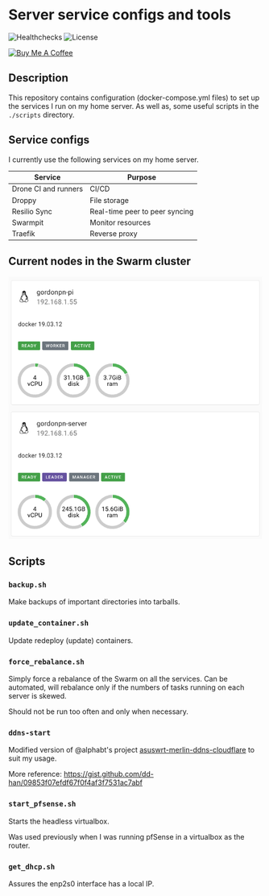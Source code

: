 # Server service configs and tools

![Healthchecks](https://healthchecks.io/badge/d5b6a7bd-1598-4684-8b91-1128b377a198/Er4g1DRe.svg)
![License](https://badgen.net/github/license/gordonpn/server-services-configs)

[![Buy Me A Coffee](https://www.buymeacoffee.com/assets/img/custom_images/orange_img.png)](https://www.buymeacoffee.com/gordonpn)

## Description

This repository contains configuration (docker-compose.yml files) to set up the services I run on my home server. As well as, some useful scripts in the `./scripts` directory.

## Service configs

I currently use the following services on my home server.

| Service              | Purpose                                                   |
|----------------------|-----------------------------------------------------------|
| Drone CI and runners | CI/CD                                                     |
| Droppy               | File storage                                              |
| Resilio Sync         | Real-time peer to peer syncing                            |
| Swarmpit             | Monitor resources                                         |
| Traefik              | Reverse proxy                                             |

## Current nodes in the Swarm cluster

![Docker Swarm Nodes](./docs/nodes.png)

## Scripts

### `backup.sh`

Make backups of important directories into tarballs.

### `update_container.sh`

Update redeploy (update) containers.

### `force_rebalance.sh`

Simply force a rebalance of the Swarm on all the services. Can be automated, will rebalance only if the numbers of tasks running on each server is skewed.

Should not be run too often and only when necessary.

### `ddns-start`

Modified version of @alphabt's project [asuswrt-merlin-ddns-cloudflare](https://github.com/alphabt/asuswrt-merlin-ddns-cloudflare) to suit my usage.

More reference: <https://gist.github.com/dd-han/09853f07efdf67f0f4af3f7531ac7abf>

### `start_pfsense.sh`

Starts the headless virtualbox.

Was used previously when I was running pfSense in a virtualbox as the router.

### `get_dhcp.sh`

Assures the enp2s0 interface has a local IP.
